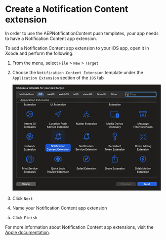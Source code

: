 # Create a Notification Content extension

In order to use the AEPNotificationContent push templates, your app needs to have a Notification Content app extension. 

To add a Notification Content app extension to your iOS app, open it in Xcode and perform the following:

1. From the menu, select `File` > `New` > `Target`

1. Choose the `Notification Content Extension` template under the `Application Extension` section of the `iOS` tab

    <img src="./../Assets/createNotificationContentExtension.png" />

1. Click `Next`

1. Name your Notification Content app extension

1. Click `Finish`

For more information about Notification Content app extensions, visit the [Apple documentation](https://developer.apple.com/documentation/usernotificationsui/customizing-the-appearance-of-notifications?language=objc).